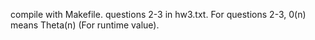 compile with Makefile. 
questions 2-3 in hw3.txt.
For questions 2-3, 0(n) means Theta(n) (For runtime value).
